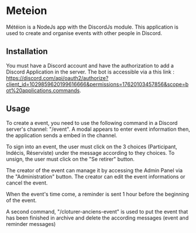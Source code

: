 # Meteion

Météion is a NodeJs app with the DiscordJs module. This application is used to create and organise events with other people in Discord.

## Installation

You must have a Discord account and have the authorization to add a Discord Application in the server.
The bot is accessible via a this link : https://discord.com/api/oauth2/authorize?client_id=1029859620199616666&permissions=17620103457856&scope=bot%20applications.commands.

## Usage

To create a event, you need to use the following command in a Discord server's channel: "/event".
A modal appears to enter event information then, the application sends a embed in the channel.

To sign into an event, the user must click on the 3 choices (Participant, Indécis, Réserviste) under the message according to they choices. To unsign, the user must click on the "Se retirer" button.

The creator of the event can manage it by accessing the Admin Panel via the "Administration" button. The creator can edit the event informations or cancel the event.

When the event's time come, a reminder is sent 1 hour before the beginning of the event.


A second command, "/cloturer-anciens-event" is used to put the event that has been finished in archive and delete the according messages (event and reminder messages)